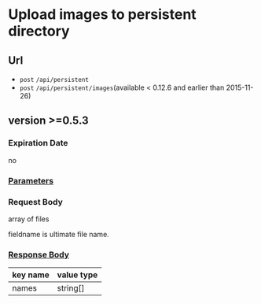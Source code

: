 # Upload images to persistent directory

## Url

+ `post` `/api/persistent`
+ `post` `/api/persistent/images`(available < 0.12.6 and earlier than 2015-11-26)

## version >=0.5.3

### Expiration Date

no

### [Parameters](./Parameters.html)

### Request Body

array of files

fieldname is ultimate file name.

### [Response Body](./Response.html)

key name | value type
--- | ---
names | string[]
